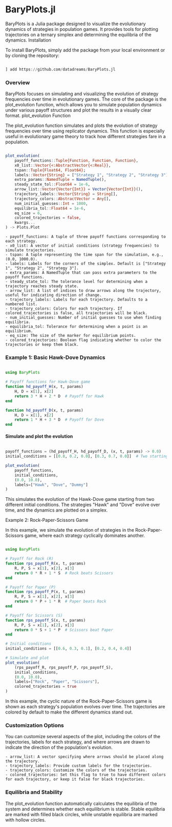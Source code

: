 # BaryPlots.jl

BaryPlots is a Julia package designed to visualize the evolutionary dynamics of strategies in population games. It provides tools for plotting trajectories on a ternary simplex and determining the equilibria of the dynamics.
Installation

To install BaryPlots, simply add the package from your local environment or by cloning the repository:

```julia

] add https://github.com/datadreams/BaryPlots.jl

```

### Overview

BaryPlots focuses on simulating and visualizing the evolution of strategy frequencies over time in evolutionary games. The core of the package is the plot_evolution function, which allows you to simulate population dynamics under various payoff structures and plot the results in a visually clear format.
plot_evolution Function

The plot_evolution function simulates and plots the evolution of strategy frequencies over time using replicator dynamics. This function is especially useful in evolutionary game theory to track how different strategies fare in a population.

```julia

plot_evolution(
    payoff_functions::Tuple{Function, Function, Function},
    x0_list::Vector{<:AbstractVector{<:Real}},
    tspan::Tuple{Float64, Float64};
    labels::Vector{String} = ["Strategy 1", "Strategy 2", "Strategy 3"],
    extra_params::NamedTuple = NamedTuple(),
    steady_state_tol::Float64 = 1e-6,
    arrow_list::Vector{Vector{Int}} = Vector{Vector{Int}}(),
    trajectory_labels::Vector{String} = String[],
    trajectory_colors::AbstractVector = Any[],
    num_initial_guesses::Int = 1000,
    equilibria_tol::Float64 = 1e-6,
    eq_size = 6,
    colored_trajectories = false,
    kwargs...
) -> Plots.Plot

```

    - payoff_functions: A tuple of three payoff functions corresponding to each strategy.
    - x0_list: A vector of initial conditions (strategy frequencies) to simulate trajectories.
    - tspan: A tuple representing the time span for the simulation, e.g., (0.0, 1000.0).
    - labels: Labels for the corners of the simplex. Default is ["Strategy 1", "Strategy 2", "Strategy 3"].
    - extra_params: A NamedTuple that can pass extra parameters to the payoff functions.
    - steady_state_tol: The tolerance level for determining when a trajectory reaches steady state.
    - arrow_list: A list of indices to draw arrows along the trajectory, useful for indicating direction of change.
    - trajectory_labels: Labels for each trajectory. Defaults to a numbered list.
    - trajectory_colors: Colors for each trajectory. If colored_trajectories is false, all trajectories will be black.
    - num_initial_guesses: Number of initial guesses to use when finding equilibria.
    - equilibria_tol: Tolerance for determining when a point is an equilibrium.
    - eq_size: The size of the marker for equilibrium points.
    - colored_trajectories: Boolean flag indicating whether to color the trajectories or keep them black.

### Example 1: Basic Hawk-Dove Dynamics

```julia

using BaryPlots

# Payoff functions for Hawk-Dove game
function hd_payoff_H(x, t, params)
    H, D = x[1], x[2]
    return 3 * H + 2 * D  # Payoff for Hawk
end

function hd_payoff_D(x, t, params)
    H, D = x[1], x[2]
    return 1 * H + 3 * D  # Payoff for Dove
end

```

#### Simulate and plot the evolution

```julia

payoff_functions = (hd_payoff_H, hd_payoff_D, (x, t, params) -> 0.0)
initial_conditions = [[0.8, 0.2, 0.0], [0.3, 0.7, 0.0]]  # Two starting points

plot_evolution(
    payoff_functions,
    initial_conditions,
    (0.0, 10.0),
    labels=["Hawk", "Dove", "Dummy"]
)

```

This simulates the evolution of the Hawk-Dove game starting from two different initial conditions. The strategies "Hawk" and "Dove" evolve over time, and the dynamics are plotted on a simplex.


Example 2: Rock-Paper-Scissors Game

In this example, we simulate the evolution of strategies in the Rock-Paper-Scissors game, where each strategy cyclically dominates another.

```julia

using BaryPlots

# Payoff for Rock (R)
function rps_payoff_R(x, t, params)
    R, P, S = x[1], x[2], x[3]
    return 0 * R + 1 * S  # Rock beats Scissors
end

# Payoff for Paper (P)
function rps_payoff_P(x, t, params)
    R, P, S = x[1], x[2], x[3]
    return 0 * P + 1 * R  # Paper beats Rock
end

# Payoff for Scissors (S)
function rps_payoff_S(x, t, params)
    R, P, S = x[1], x[2], x[3]
    return 0 * S + 1 * P  # Scissors beat Paper
end

# Initial conditions
initial_conditions = [[0.6, 0.3, 0.1], [0.2, 0.4, 0.4]]

# Simulate and plot
plot_evolution(
    (rps_payoff_R, rps_payoff_P, rps_payoff_S),
    initial_conditions,
    (0.0, 10.0),
    labels=["Rock", "Paper", "Scissors"],
    colored_trajectories = true
)

```

In this example, the cyclic nature of the Rock-Paper-Scissors game is shown as each strategy's population evolves over time. The trajectories are colored by default to make the different dynamics stand out.

### Customization Options

You can customize several aspects of the plot, including the colors of the trajectories, labels for each strategy, and where arrows are drawn to indicate the direction of the population's evolution.

    - arrow_list: A vector specifying where arrows should be placed along the trajectory.
    - trajectory_labels: Provide custom labels for the trajectories.
    - trajectory_colors: Customize the colors of the trajectories.
    - colored_trajectories: Set this flag to true to have different colors for each trajectory, or keep it false for black trajectories.

### Equilibria and Stability

The plot_evolution function automatically calculates the equilibria of the system and determines whether each equilibrium is stable. Stable equilibria are marked with filled black circles, while unstable equilibria are marked with hollow circles.